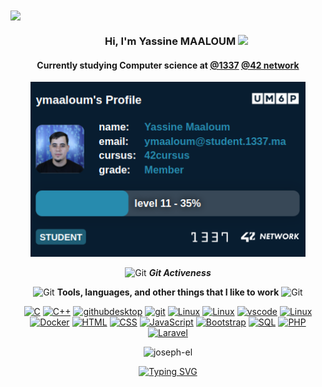 <div>
<img align="center" src="https://i.imgur.com/4ASafy0.png">
</div>


<h3 align="center">
  &nbsp;&nbsp;&nbsp;&nbsp;&nbsp;&nbsp;&nbsp;Hi, I'm Yassine MAALOUM
  <img src="https://media.giphy.com/media/hvRJCLFzcasrR4ia7z/giphy.gif" width="28">
</h3>


 <div align="center">
<h4> Currently studying Computer science  at <a href="https://twitter.com/1337FIL" target="_blank">@1337</a> <a href="https://www.42network.org/" target="_blank">@42 network</a>  </h4>
<!--    <a href="https://github.com/oakoudad/badge42"><img src="https://badge.mediaplus.ma/Green binary/ymaaloum" alt="ymaaloum's 42 stats"  height="280" /></a>
 -->

   <img src="Level_42_.png"  height="280">
 <p align="center">
 <img src="https://media.giphy.com/media/W5eoZHPpUx9sapR0eu/giphy.gif" width="55" alt="Git"/>&nbsp;<i><b>Git Activeness</b></i>
</p>

  
<p align="center">
<img src="https://media.giphy.com/media/xThta1wmw6DUBWgyXK/giphy.gif" width="40" alt="Git"/>&nbsp;<b><b>Tools, languages, and other things that I like to work</b></b>
<img src="https://media.giphy.com/media/xThta1wmw6DUBWgyXK/giphy.gif" width="40" alt="Git"/>
</p>

<a href="https://docs.microsoft.com/en-us/cpp/?view=msvc-170" target="_blank" rel="noreferrer"><img src="https://skillicons.dev/icons?i=c" height="40" alt="C" /></a>
<a href="https://docs.microsoft.com/en-us/cpp/?view=msvc-170" target="_blank" rel="noreferrer"><img src="https://skillicons.dev/icons?i=cpp" height="40" alt="C++" /></a>
<a href="https://desktop.github.com/" target="_blank" rel="noreferrer"><img src="https://skillicons.dev/icons?i=github" height="40" alt="githubdesktop" /></a>
<a href="https://git-scm.com/" target="_blank" rel="noreferrer"><img src="https://skillicons.dev/icons?i=git" height="40" alt="git" /></a>
<a href="https://www.linux.org/" target="_blank" rel="noreferrer"><img src="https://skillicons.dev/icons?i=linux" height="40" alt="Linux" /></a>
<a href="https://www.gnu.org/software/bash/" target="_blank" rel="noreferrer"><img src="https://skillicons.dev/icons?i=bash" height="40" alt="Linux" /></a>
<a href="https://code.visualstudio.com/" target="_blank" rel="noreferrer"><img src="https://skillicons.dev/icons?i=vscode" height="40" alt="vscode" /></a>
<a href="https://www.vim.org/" target="_blank" rel="noreferrer"><img src="https://skillicons.dev/icons?i=vim" height="40" alt="Linux" /></a>
<a href="https://www.docker.com/" target="_blank" rel="noreferrer"><img src="https://skillicons.dev/icons?i=docker" height="40" alt="Docker" /></a>
<a href="https://developer.mozilla.org/en-US/docs/Web/HTML" target="_blank" rel="noreferrer"><img src="https://upload.wikimedia.org/wikipedia/commons/6/61/HTML5_logo_and_wordmark.svg" height="40" alt="HTML" /></a>
<a href="https://developer.mozilla.org/en-US/docs/Web/CSS" target="_blank" rel="noreferrer"><img src="https://upload.wikimedia.org/wikipedia/commons/d/d5/CSS3_logo_and_wordmark.svg" height="40" alt="CSS" /></a>
<a href="https://developer.mozilla.org/en-US/docs/Web/JavaScript" target="_blank" rel="noreferrer"><img src="https://upload.wikimedia.org/wikipedia/commons/9/99/Unofficial_JavaScript_logo_2.svg" height="40" alt="JavaScript" /></a>
<a href="https://getbootstrap.com/" target="_blank" rel="noreferrer"> <img src="https://skillicons.dev/icons?i=bootstrap" height="40" alt="Bootstrap" /></a>
<a href="https://www.w3schools.com/sql/" target="_blank" rel="noreferrer"><img src="https://cdn.icon-icons.com/icons2/1381/PNG/512/mysqlworkbench_93532.png" height="40" alt="SQL" /></a>
<a href="https://www.php.net/" target="_blank" rel="noreferrer"> <img src="https://skillicons.dev/icons?i=php" height="40" alt="PHP" /></a>
<a href="https://laravel.com/" target="_blank" rel="noreferrer"><img src="https://upload.wikimedia.org/wikipedia/commons/9/9a/Laravel.svg" height="40" alt="Laravel" /></a>


</div>

</a>

 <p align="center">
<p align="center" justify="center"> <img src="https://komarev.com/ghpvc/?username=YMAALOUM&label=Profile%20views&color=0e75b6&style=flat-square" alt="joseph-el" /></p>
</p>
</div>


  
<p align="center">
  <a href="https://git.io/typing-svg"><img src="https://readme-typing-svg.demolab.com?font=Fira+Code&duration=3000&pause=350&center=true&vCenter=true&random=false&width=435&lines=Computer+Science;always+learning+new+things;Never+give+up+" alt="Typing SVG" /></a>
</p>
